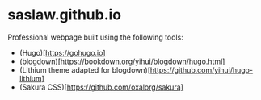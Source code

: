 # saslaw.github.io
Professional webpage built using the following tools:
- (Hugo)[https://gohugo.io]
- (blogdown)[https://bookdown.org/yihui/blogdown/hugo.html]
- (Lithium theme adapted for blogdown)[https://github.com/yihui/hugo-lithium]
- (Sakura CSS)[https://github.com/oxalorg/sakura]
